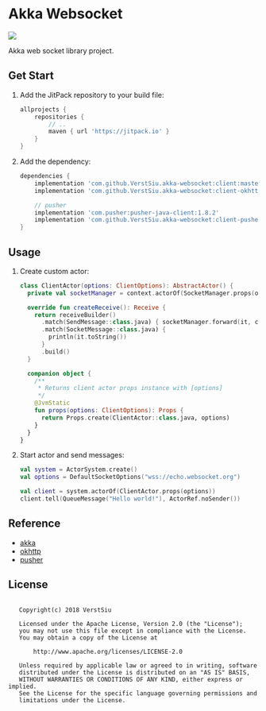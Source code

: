 
# Akka Websocket

[![](https://jitpack.io/v/VerstSiu/akka-websocket.svg)](https://jitpack.io/#VerstSiu/akka-websocket)

Akka web socket library project.

## Get Start

1. Add the JitPack repository to your build file:

    ```gradle
    allprojects {
        repositories {
            // ..
            maven { url 'https://jitpack.io' }
        }
    }
    ```

 2. Add the dependency:

    ```gradle
    dependencies {
        implementation 'com.github.VerstSiu.akka-websocket:client:master'
        implementation 'com.github.VerstSiu.akka-websocket:client-okhttp:master'

        // pusher
        implementation 'com.pusher:pusher-java-client:1.8.2'
        implementation 'com.github.VerstSiu.akka-websocket:client-pusher:master'
    }
    ```

## Usage

1. Create custom actor:

    ```kotlin
    class ClientActor(options: ClientOptions): AbstractActor() {
      private val socketManager = context.actorOf(SocketManager.props(options, self), "socket-manager")

      override fun createReceive(): Receive {
        return receiveBuilder()
          .match(SendMessage::class.java) { socketManager.forward(it, context) }
          .match(SocketMessage::class.java) {
            println(it.toString())
          }
          .build()
      }

      companion object {
        /**
         * Returns client actor props instance with [options]
         */
        @JvmStatic
        fun props(options: ClientOptions): Props {
          return Props.create(ClientActor::class.java, options)
        }
      }
    }
    ```

2. Start actor and send messages:

    ```kotlin
    val system = ActorSystem.create()
    val options = DefaultSocketOptions("wss://echo.websocket.org")

    val client = system.actorOf(ClientActor.props(options))
    client.tell(QueueMessage("Hello world!"), ActorRef.noSender())
    ```

## Reference

* [akka](https://akka.io/)
* [okhttp](https://square.github.io/okhttp/)
* [pusher](https://pusher.com/docs)

## License

```

   Copyright(c) 2018 VerstSiu

   Licensed under the Apache License, Version 2.0 (the "License");
   you may not use this file except in compliance with the License.
   You may obtain a copy of the License at

       http://www.apache.org/licenses/LICENSE-2.0

   Unless required by applicable law or agreed to in writing, software
   distributed under the License is distributed on an "AS IS" BASIS,
   WITHOUT WARRANTIES OR CONDITIONS OF ANY KIND, either express or implied.
   See the License for the specific language governing permissions and
   limitations under the License.

```